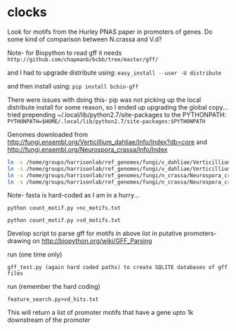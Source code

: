 # clocks
Look for motifs from the Hurley PNAS paper in promoters of genes. 
Do some kind of comparison between N.crassa and V.d?

Note- for Biopython to read gff it needs 
`http://github.com/chapmanb/bcbb/tree/master/gff/`

and I had to upgrade distribute using:
`easy_install --user -U distribute`

and then install using:
`pip install bcbio-gff`

There were issues with doing this- pip was not picking up the local distribute install for some reason, so I ended up upgrading the global copy...
tried prepending ~/.local/lib/python2.7/site-packages to the PYTHONPATH:
`PYTHONPATH=$HOME/.local/lib/python2.7/site-packages:$PYTHONPATH`

Genomes downloaded from http://fungi.ensembl.org/Verticillium_dahliae/Info/Index?db=core
and http://fungi.ensembl.org/Neurospora_crassa/Info/Index

```bash
ln -s /home/groups/harrisonlab/ref_genomes/fungi/v_dahliae/Verticillium_dahliae.GCA_000150675.1.25.dna.genome.fa vd.fasta
ln -s /home/groups/harrisonlab/ref_genomes/fungi/v_dahliae/Verticillium_dahliae.GCA_000150675.1.25.gff3 vd.gff3
ln -s /home/groups/harrisonlab/ref_genomes/fungi/n_crassa/Neurospora_crassa.ASM18292v1.25.dna.genome.fa nc.fasta
ln -s /home/groups/harrisonlab/ref_genomes/fungi/n_crassa/Neurospora_crassa.ASM18292v1.25.gff3 nc.gff3
```

Note- fasta is hard-coded as I am in a hurry...

`python count_motif.py >nc_motifs.txt`

`python count_motif.py >vd_motifs.txt`


Develop script to parse gff for motifs in above list in putative promoters- drawing on http://biopython.org/wiki/GFF_Parsing

run (one time only)

`gff_test.py (again hard coded paths) to create SQLITE databases of gff files`

run (remember the hard coding)

`feature_search.py>vd_hits.txt` 

This will return a list of promoter motifs that have a gene upto 1k downstream of the promoter
 
